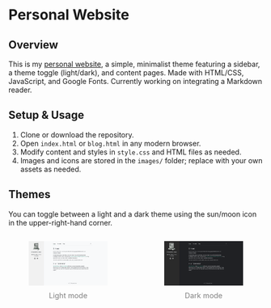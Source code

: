 # Personal Website

## Overview
This is my [personal website](https://alexandraduan.wiki), a simple, minimalist theme featuring a sidebar, a theme toggle (light/dark), and content pages. Made with HTML/CSS, JavaScript, and Google Fonts. Currently working on integrating a Markdown reader.

## Setup & Usage
1. Clone or download the repository.
2. Open `index.html` or `blog.html` in any modern browser.
3. Modify content and styles in `style.css` and HTML files as needed.
4. Images and icons are stored in the `images/` folder; replace with your own assets as needed.

## Themes
You can toggle between a light and a dark theme using the sun/moon icon in the upper-right-hand corner.
<div style="display: flex; justify-content: center; gap: 2rem;">
  <figure style="text-align: center;">
    <img src="images/sample-light.png" alt="Light mode" width="300">
    <figcaption style="font-size: 0.9rem; color: gray; margin-top: 0.5rem;">Light mode</figcaption>
  </figure>
  <figure style="text-align: center;">
    <img src="images/sample-dark.png" alt="Dark mode" width="300">
    <figcaption style="font-size: 0.9rem; color: gray; margin-top: 0.5rem;">Dark mode</figcaption>
  </figure>
</div>
